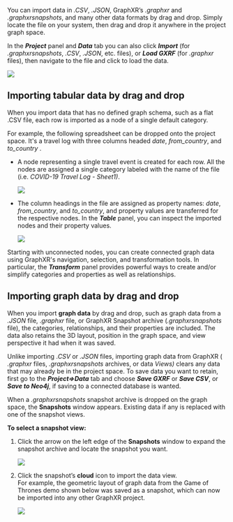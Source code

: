 You can import data in _.CSV_, _.JSON_, GraphXR’s _.graphxr_ and _.graphxrsnapshots_, and many other data formats by drag and drop. Simply locate the file on your system, then drag and drop it anywhere in the project graph space.

In the _**Project**_ panel and _**Data**_ tab you can also click _**Import**_ (for _.graphxrsnapshots_, _.CSV_, _.JSON_, etc. files), or _**Load GXRF**_ (for _.graphxr_ files), then navigate to the file and click to load the data.

![](https://kineviz.atlassian.net/wiki/download/attachments/1719534552/02_01_01_ProjectDataLoad720.png?api=v2)

## Importing tabular data by drag and drop

When you import data that has no defined graph schema, such as a flat .CSV file, each row is imported as a node of a single default category.

For example, the following spreadsheet can be dropped onto the project space. It's a travel log with three columns headed _date_, _from\_country_, and _to\_country_ .

*   A node representing a single travel event is created for each row. All the nodes are assigned a single category labeled with the name of the file (i.e. _COVID-19 Travel Log - Sheet1)_.
    
    ![](https://kineviz.atlassian.net/wiki/download/attachments/1719534552/02_01_02_ImportCSVCovid1080.png?api=v2)
*   The column headings in the file are assigned as property names: _date_, _from\_country_, and _to\_country_, and property values are transferred for the respective nodes. In the _**Table**_ panel, you can inspect the imported nodes and their property values.
    
    ![](https://kineviz.atlassian.net/wiki/download/attachments/1719534552/02_01_03_CSVImportMapping1080.png?api=v2)

Starting with unconnected nodes, you can create connected graph data using GraphXR's navigation, selection, and transformation tools. In particular, the _**Transform**_ panel provides powerful ways to create and/or simplify categories and properties as well as relationships.

## Importing graph data by drag and drop

When you import **graph data** by drag and drop, such as graph data from a _.JSON_ file, ._graphxr_ file, or GraphXR Snapshot archive (_.graphxrsnapshots_ file), the categories, relationships, and their properties are included. The data also retains the 3D layout, position in the graph space, and view perspective it had when it was saved.

Unlike importing ._CSV_ or _.JSON_ files, importing graph data from GraphXR ( _.graphxr_ files, _.graphxrsnapshots_ archives, or data _Views)_ clears any data that may already be in the project space. To save data you want to retain, first go to the _**Project=>Data**_ tab and choose _**Save GXRF**_ or _**Save CSV**_, or _**Save to Neo4j**_, if saving to a connected database is wanted.

When a _.graphxrsnapshots_ snapshot archive is dropped on the graph space, the **Snapshots** window appears. Existing data if any is replaced with one of the snapshot views.

**To select a snapshot view:**

1.  Click the arrow on the left edge of the **Snapshots** window to expand the snapshot archive and locate the snapshot you want.
    
    ![](https://kineviz.atlassian.net/wiki/download/attachments/1719534552/02_01_04_SnapshotStart720.png?api=v2)
2.  Click the snapshot’s **cloud** icon to import the data view.  
    For example, the geometric layout of graph data from the Game of Thrones demo shown below was saved as a snapshot, which can now be imported into any other GraphXR project.
    
    ![](https://kineviz.atlassian.net/wiki/download/attachments/1719534552/02_01_05_SnapshotEnd720.png?api=v2)
